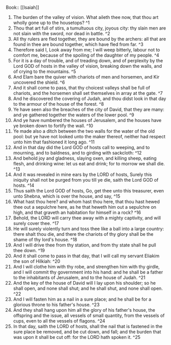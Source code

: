  Book:: [[Isaiah]]
 1. The burden of the valley of vision. What aileth thee now, that thou art wholly gone up to the housetops? ^1
 2. Thou that art full of stirs, a tumultuous city, joyous city: thy slain men are not slain with the sword, nor dead in battle. ^2
 3. All thy rulers are fled together, they are bound by the archers: all that are found in thee are bound together, which have fled from far. ^3
 4. Therefore said I, Look away from me; I will weep bitterly, labour not to comfort me, because of the spoiling of the daughter of my people. ^4
 5. For it is a day of trouble, and of treading down, and of perplexity by the Lord GOD of hosts in the valley of vision, breaking down the walls, and of crying to the mountains. ^5
 6. And Elam bare the quiver with chariots of men and horsemen, and Kir uncovered the shield. ^6
 7. And it shall come to pass, that thy choicest valleys shall be full of chariots, and the horsemen shall set themselves in array at the gate. ^7
 8. And he discovered the covering of Judah, and thou didst look in that day to the armour of the house of the forest. ^8
 9. Ye have seen also the breaches of the city of David, that they are many: and ye gathered together the waters of the lower pool. ^9
 10. And ye have numbered the houses of Jerusalem, and the houses have ye broken down to fortify the wall. ^10
 11. Ye made also a ditch between the two walls for the water of the old pool: but ye have not looked unto the maker thereof, neither had respect unto him that fashioned it long ago. ^11
 12. And in that day did the Lord GOD of hosts call to weeping, and to mourning, and to baldness, and to girding with sackcloth: ^12
 13. And behold joy and gladness, slaying oxen, and killing sheep, eating flesh, and drinking wine: let us eat and drink; for to morrow we shall die. ^13
 14. And it was revealed in mine ears by the LORD of hosts, Surely this iniquity shall not be purged from you till ye die, saith the Lord GOD of hosts. ^14
 15. Thus saith the Lord GOD of hosts, Go, get thee unto this treasurer, even unto Shebna, which is over the house, and say, ^15
 16. What hast thou here? and whom hast thou here, that thou hast hewed thee out a sepulchre here, as he that heweth him out a sepulchre on high, and that graveth an habitation for himself in a rock? ^16
 17. Behold, the LORD will carry thee away with a mighty captivity, and will surely cover thee. ^17
 18. He will surely violently turn and toss thee like a ball into a large country: there shalt thou die, and there the chariots of thy glory shall be the shame of thy lord's house. ^18
 19. And I will drive thee from thy station, and from thy state shall he pull thee down. ^19
 20. And it shall come to pass in that day, that I will call my servant Eliakim the son of Hilkiah: ^20
 21. And I will clothe him with thy robe, and strengthen him with thy girdle, and I will commit thy government into his hand: and he shall be a father to the inhabitants of Jerusalem, and to the house of Judah. ^21
 22. And the key of the house of David will I lay upon his shoulder; so he shall open, and none shall shut; and he shall shut, and none shall open. ^22
 23. And I will fasten him as a nail in a sure place; and he shall be for a glorious throne to his father's house. ^23
 24. And they shall hang upon him all the glory of his father's house, the offspring and the issue, all vessels of small quantity, from the vessels of cups, even to all the vessels of flagons. ^24
 25. In that day, saith the LORD of hosts, shall the nail that is fastened in the sure place be removed, and be cut down, and fall; and the burden that was upon it shall be cut off: for the LORD hath spoken it. ^25
